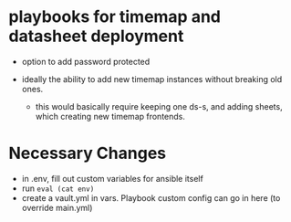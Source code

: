 # playbooks for timemap and datasheet deployment
* option to add password protected

* ideally the ability to add new timemap instances without breaking old ones.
	* this would basically require keeping one ds-s, and adding sheets, which creating new timemap frontends.


# Necessary Changes
* in .env, fill out custom variables for ansible itself
* run `eval (cat env)`
* create a vault.yml in vars. Playbook custom config can go in here (to override
    main.yml)
